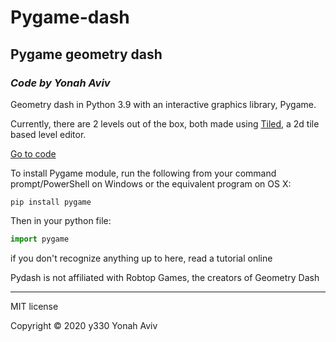 # Pygame-dash
## Pygame geometry dash
### _Code by Yonah Aviv_

Geometry dash in Python 3.9 with an interactive graphics library, Pygame.

Currently, there are 2 levels out of the box, both made using [Tiled](https://www.mapeditor.org/), a 2d tile based level editor.

[Go to code](/main.py)


To install Pygame module, run the following from your command prompt/PowerShell on Windows or the equivalent program on OS X:
```
pip install pygame
```

Then in your python file:
```python
import pygame
```
if you don't recognize anything up to here, read a tutorial online


  


  
  

Pydash is not affiliated with Robtop Games, the creators of Geometry Dash


  

------
MIT license

Copyright ©  2020 y330 Yonah Aviv
